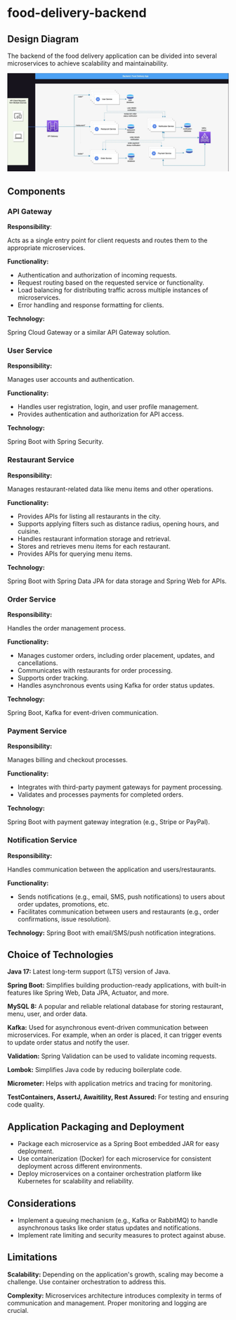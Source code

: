 # food-delivery-backend

## Design Diagram

The backend of the food delivery application can be divided into several microservices to achieve scalability and maintainability.

![FDB design](./images/fdb.jpg)


## Components


### API Gateway
   
**Responsibility**: 
   
Acts as a single entry point for client requests and routes them to the appropriate microservices.
   
**Functionality:**

  - Authentication and authorization of incoming requests.
  - Request routing based on the requested service or functionality.
  - Load balancing for distributing traffic across multiple instances of microservices.
  - Error handling and response formatting for clients.

**Technology:** 

Spring Cloud Gateway or a similar API Gateway solution.


### User Service

**Responsibility:**

Manages user accounts and authentication.

**Functionality:**

- Handles user registration, login, and user profile management.
- Provides authentication and authorization for API access.

**Technology:**

Spring Boot with Spring Security.


### Restaurant Service

**Responsibility:** 

Manages restaurant-related data like menu items and other operations.
   
**Functionality:**

   - Provides APIs for listing all restaurants in the city.
   - Supports applying filters such as distance radius, opening hours, and cuisine.
   - Handles restaurant information storage and retrieval.
   - Stores and retrieves menu items for each restaurant.
   - Provides APIs for querying menu items.

**Technology:** 

Spring Boot with Spring Data JPA for data storage and Spring Web for APIs.


### Order Service

**Responsibility:** 
   
Handles the order management process.
   
**Functionality:**

   - Manages customer orders, including order placement, updates, and cancellations.
   - Communicates with restaurants for order processing.
   - Supports order tracking.
   - Handles asynchronous events using Kafka for order status updates.

**Technology:** 

Spring Boot, Kafka for event-driven communication.


### Payment Service

**Responsibility:** 
   
Manages billing and checkout processes.

**Functionality:**
   - Integrates with third-party payment gateways for payment processing.
   - Validates and processes payments for completed orders.
   
**Technology:** 

Spring Boot with payment gateway integration (e.g., Stripe or PayPal).


### Notification Service

   **Responsibility:** 
   
Handles communication between the application and users/restaurants.
  
   **Functionality:**

   - Sends notifications (e.g., email, SMS, push notifications) to users about order updates, promotions, etc.
   - Facilitates communication between users and restaurants (e.g., order confirmations, issue resolution).
   
**Technology:** Spring Boot with email/SMS/push notification integrations.


## Choice of Technologies

**Java 17:** Latest long-term support (LTS) version of Java.

**Spring Boot:** Simplifies building production-ready applications, with built-in features like Spring Web, Data JPA, Actuator, and more.

**MySQL 8:** A popular and reliable relational database for storing restaurant, menu, user, and order data.

**Kafka:** Used for asynchronous event-driven communication between microservices. For example, when an order is placed, it can trigger events to update order status and notify the user.

**Validation:** Spring Validation can be used to validate incoming requests.

**Lombok:** Simplifies Java code by reducing boilerplate code.

**Micrometer:** Helps with application metrics and tracing for monitoring.

**TestContainers, AssertJ, Awaitility, Rest Assured:** For testing and ensuring code quality.


## Application Packaging and Deployment
   
- Package each microservice as a Spring Boot embedded JAR for easy deployment.
- Use containerization (Docker) for each microservice for consistent deployment across different environments.
- Deploy microservices on a container orchestration platform like Kubernetes for scalability and reliability. 


## Considerations

- Implement a queuing mechanism (e.g., Kafka or RabbitMQ) to handle asynchronous tasks like order status updates and notifications.
- Implement rate limiting and security measures to protect against abuse.

## Limitations
   
**Scalability:** Depending on the application's growth, scaling may become a challenge. Use container orchestration to address this.
   
**Complexity:** Microservices architecture introduces complexity in terms of communication and management. Proper monitoring and logging are crucial.
